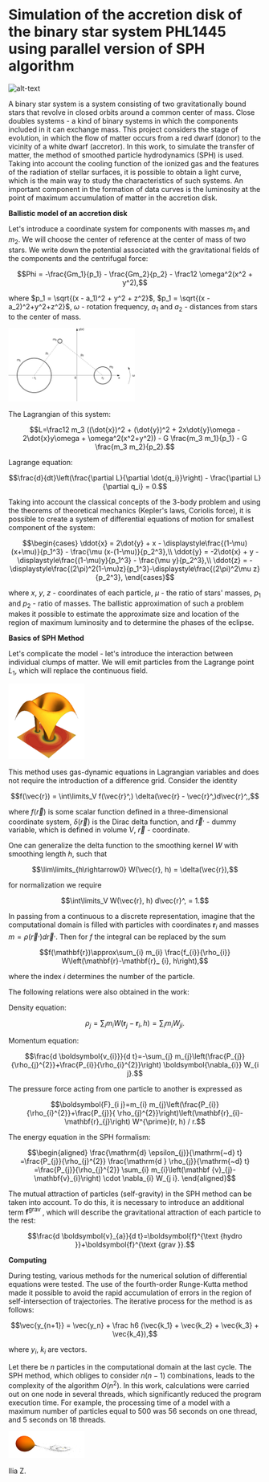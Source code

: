 # Simulation of the accretion disk of the binary star system PHL1445 using parallel version of SPH algorithm

![alt-text](https://github.com/iliazhav/astro/blob/main/pictures/ezgif.com-crop.gif)


A binary star system is a system consisting of two gravitationally bound stars that revolve in closed orbits around a common center of mass. Сlose doubles systems - a kind of binary systems in which the components included in it can exchange mass. This project considers the stage of evolution, in which the flow of matter occurs from a red dwarf (donor) to the vicinity of a white dwarf (accretor). In this work, to simulate the transfer of matter, the method of smoothed particle hydrodynamics (SPH) is used. Taking into account the cooling function of the ionized gas and the features of the radiation of stellar surfaces, it is possible to obtain a light curve, which is the main way to study the characteristics of such systems. An important component in the formation of data curves is the luminosity at the point of maximum accumulation of matter in the accretion disk.


<b>Ballistic model of an accretion disk</b>

Let's introduce a coordinate system for components with masses $`m_1`$ and $`m_2`$. We will choose the center of reference at the center of mass of two stars. We write down the potential associated with the gravitational fields of the components and the centrifugal force:

```math
Phi = -\frac{Gm_1}{p_1} - \frac{Gm_2}{p_2} - \frac12 \omega^2(x^2 + y^2),
```
where $`p_1 = \sqrt{(x - a_1)^2 + y^2 + z^2}`$, $`p_1 = \sqrt{(x - a_2)^2+y^2+z^2}`$, $`\omega`$ - rotation frequency, $`a_1`$ and $`a_2`$ - distances from stars to the center of mass.

<img src="https://github.com/iliazhav/astro/blob/main/pictures/Motion2D1.jpg" width="50%" height="50%">

The Lagrangian of this system:
```math
L=\frac12 m_3 ((\dot{x})^2 + (\dot{y})^2 + 2x\dot{y}\omega - 2\dot{x}y\omega + \omega^2(x^2+y^2)) - G \frac{m_3 m_1}{p_1} - G \frac{m_3 m_2}{p_2}.
```
Lagrange equation:
```math
\frac{d}{dt}\left(\frac{\partial L}{\partial \dot{q_i}}\right) - \frac{\partial L}{\partial q_i} = 0.
```

Taking into account the classical concepts of the 3-body problem and using the theorems of theoretical mechanics (Kepler's laws, Coriolis force), it is possible to create a system of differential equations of motion for smallest component of the system:

```math
\begin{cases}
\ddot{x} = 2\dot{y} + x - \displaystyle\frac{(1-\mu)(x+\mu)}{p_1^3} - \frac{\mu (x-(1-\mu)}{p_2^3},\\
\ddot{y} = -2\dot{x} + y - \displaystyle\frac{(1-\mu)y}{p_1^3} - \frac{\mu y}{p_2^3},\\
\ddot{z} = -\displaystyle\frac{(2\pi)^2(1-\mu)z}{p_1^3}-\displaystyle\frac{(2\pi)^2\mu z}{p_2^3},
\end{cases}
```
where $`x`$, $`y`$, $`z`$ - coordinates of each particle, $`\mu`$ - the ratio of stars' masses, $`p_1`$ and $`p_2`$ - ratio of masses.
The ballistic approximation of such a problem makes it possible to estimate the approximate size and location of the region of maximum luminosity and to determine the phases of the eclipse.

<b>Basics of SPH Method</b>

Let's complicate the model - let's introduce the interaction between individual clumps of matter. We will emit particles from the Lagrange point $`L_1`$, which will replace the continuous field.

<img src="https://github.com/iliazhav/astro/blob/main/pictures/BigRoche.png" width="30%" height="30%">

This method uses gas-dynamic equations in Lagrangian variables and does not require the introduction of a difference grid.
Consider the identity
```math
f(\vec{r}) = \int\limits_V f(\vec{r}^,) \delta(\vec{r} - \vec{r}^,)d\vec{r}^,,
```
where $`f (\vec{r})`$ is some scalar function defined in a three-dimensional coordinate system, $`\delta(\vec{r})`$ is the Dirac delta function, and $`\vec{r} ^,`$ - dummy variable, which is defined in volume $`V`$, $`\vec{r}`$ - coordinate.

One can generalize the delta function to the smoothing kernel $W$ with
smoothing length $`h`$, such that

```math
\lim\limits_{h\rightarrow0} W(\vec{r}, h) = \delta(\vec{r}),
```

for normalization we require

```math
\int\limits_V W(\vec{r}, h) d\vec{r}^, = 1.
```

In passing from a continuous to a discrete representation, imagine that the computational domain is filled with particles with coordinates $`\boldsymbol{r}_{i}`$ and masses $`m = \rho (\vec{r}^,)d\vec{r}^,`$. Then for $`f`$ the integral can be replaced by the sum
```math
f(\mathbf{r})\approx\sum_{i} m_{i} \frac{f_{i}}{\rho_{i}} W\left(\mathbf{r}-\mathbf{r}_ {i}, h\right),
```
where the index $`i`$ determines the number of the particle.

The following relations were also obtained in the work:

Density equation:
```math
\rho_{j}=\sum_{i} m_{i} W\left(\mathbf{r}_{j}-\mathbf{r}_{i}, h\right) =\sum_{i} m_{i} W_{j i}.
```
Momentum equation: 
```math
\frac{d \boldsymbol{v_{i}}}{d t}=-\sum_{j} m_{j}\left(\frac{P_{j}}{\rho_{j}^{2}}+\frac{P_{i}}{\rho_{i}^{2}}\right) \boldsymbol{\nabla_{i}} W_{i j}.
```
The pressure force acting from one particle to another is expressed as
```math
\boldsymbol{F}_{i j}=m_{i} m_{j}\left(\frac{P_{i}}{\rho_{i}^{2}}+\frac{P_{j}}{ \rho_{j}^{2}}\right)\left(\mathbf{r}_{i}-\mathbf{r}_{j}\right) W^{\prime}(r, h) / r.
```
The energy equation in the SPH formalism:
```math
\begin{aligned}
\frac{\mathrm{d} \epsilon_{j}}{\mathrm{~d} t} =\frac{P_{j}}{\rho_{j}^{2}} \frac{\mathrm{d } \rho_{j}}{\mathrm{~d} t} =\frac{P_{j}}{\rho_{j}^{2}} \sum_{i} m_{i}\left(\mathbf {v}_{j}-\mathbf{v}_{i}\right) \cdot \nabla_{i} W_{j i}.
\end{aligned}
```
The mutual attraction of particles (self-gravity) in the SPH method can be taken into account. To do this, it is necessary to introduce an additional term $`\boldsymbol{f}^{\text {grav }}`$, which will describe the gravitational attraction of each particle to the rest:
```math
\frac{d \boldsymbol{v}_{a}}{d t}=\boldsymbol{f}^{\text {hydro }}+\boldsymbol{f}^{\text {grav }}.
```

<b>Computing</b>

During testing, various methods for the numerical solution of differential equations were tested. The use of the fourth-order Runge-Kutta method made it possible to avoid the rapid accumulation of errors in the region of self-intersection of trajectories. The iterative process for the method is as follows:
```math
\vec{y_{n+1}} = \vec{y_n} + \frac h6 (\vec{k_1} + \vec{k_2} + \vec{k_3} + \vec{k_4}),
```
where $`y_i`$, $`k_i`$ are vectors.

Let there be $n$ particles in the computational domain at the last cycle. The SPH method, which obliges to consider $`\displaystyle n(n-1)`$ combinations, leads to the complexity of the algorithm $`O(n^2)`$. In this work, calculations were carried out on one node in several threads, which significantly reduced the program execution time. For example, the processing time of a model with a maximum number of particles equal to 500 was 56 seconds on one thread, and 5 seconds on 18 threads.

<img src="https://github.com/iliazhav/astro/blob/main/pictures/proj1.png" width="30%" height="30%">

Ilia Z.
